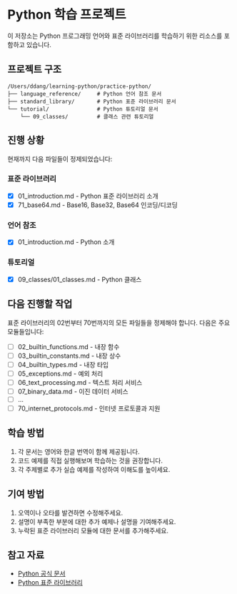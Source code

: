 # Python 학습 프로젝트

이 저장소는 Python 프로그래밍 언어와 표준 라이브러리를 학습하기 위한 리소스를 포함하고 있습니다.

## 프로젝트 구조

```
/Users/ddang/learning-python/practice-python/
├── language_reference/     # Python 언어 참조 문서
├── standard_library/       # Python 표준 라이브러리 문서
└── tutorial/               # Python 튜토리얼 문서
    └── 09_classes/         # 클래스 관련 튜토리얼
```

## 진행 상황

현재까지 다음 파일들이 정제되었습니다:

### 표준 라이브러리
- [x] 01_introduction.md - Python 표준 라이브러리 소개
- [x] 71_base64.md - Base16, Base32, Base64 인코딩/디코딩

### 언어 참조
- [x] 01_introduction.md - Python 소개

### 튜토리얼
- [x] 09_classes/01_classes.md - Python 클래스

## 다음 진행할 작업

표준 라이브러리의 02번부터 70번까지의 모든 파일들을 정제해야 합니다. 다음은 주요 모듈들입니다:

- [ ] 02_builtin_functions.md - 내장 함수
- [ ] 03_builtin_constants.md - 내장 상수
- [ ] 04_builtin_types.md - 내장 타입
- [ ] 05_exceptions.md - 예외 처리
- [ ] 06_text_processing.md - 텍스트 처리 서비스
- [ ] 07_binary_data.md - 이진 데이터 서비스
- [ ] ...
- [ ] 70_internet_protocols.md - 인터넷 프로토콜과 지원

## 학습 방법

1. 각 문서는 영어와 한글 번역이 함께 제공됩니다.
2. 코드 예제를 직접 실행해보며 학습하는 것을 권장합니다.
3. 각 주제별로 추가 실습 예제를 작성하여 이해도를 높이세요.

## 기여 방법

1. 오역이나 오타를 발견하면 수정해주세요.
2. 설명이 부족한 부분에 대한 추가 예제나 설명을 기여해주세요.
3. 누락된 표준 라이브러리 모듈에 대한 문서를 추가해주세요.

## 참고 자료

- [Python 공식 문서](https://docs.python.org/)
- [Python 표준 라이브러리](https://docs.python.org/3/library/index.html)